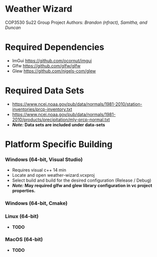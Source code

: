 # **Weather Wizard**
COP3530 Su22 Group Project
Authors: *Brandon (nfract), Samitha, and Duncan*

# **Required Dependencies**
* ImGui https://github.com/ocornut/imgui
* Glfw https://github.com/glfw/glfw
* Glew https://github.com/nigels-com/glew
 
# **Required Data Sets**
* https://www.ncei.noaa.gov/pub/data/normals/1981-2010/station-inventories/prcp-inventory.txt
* https://www.ncei.noaa.gov/pub/data/normals/1981-2010/products/precipitation/mly-prcp-normal.txt
* ***Note:* Data sets are included under **data-sets****

# **Platform Specific Building**
### Windows (64-bit, Visual Studio)
* Requires visual c++ 14 min
* Locate and open weather-wizard.vcxproj
* Select build and build for the desired configuration (Release / Debug)
* ***Note:* May required glfw and glew library configuration in vc project properties.**
### Windows (64-bit, Cmake)
### Linux (64-bit)
* **TODO**
### MacOS (64-bit)
* **TODO**